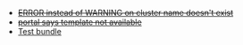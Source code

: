 
- ~~[ERROR instead of WARNING on cluster name doesn't exist](https://github.com/Azure/azure-cnab-quickstarts/issues/28)~~
- ~~[portal says template not available](https://github.com/Azure/azure-cnab-quickstarts/issues/30)~~
- [Test bundle](https://github.com/Azure/azure-cnab-quickstarts/issues/77)